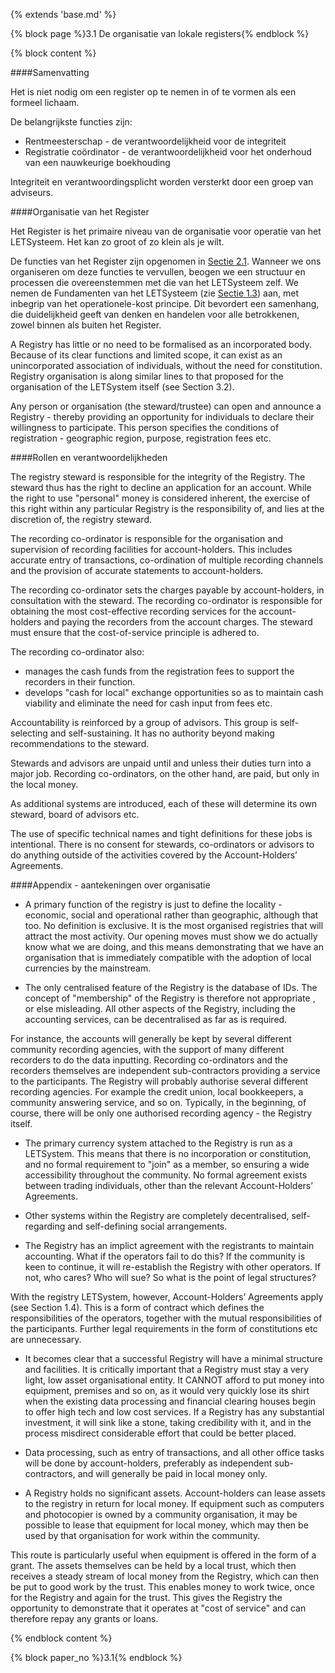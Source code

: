 {% extends 'base.md' %}

{% block page %}3.1 De organisatie van lokale registers{% endblock %}

{% block content %}

####Samenvatting

Het is niet nodig om een register op te nemen in of te vormen als een formeel lichaam.

De belangrijkste functies zijn:

* Rentmeesterschap - de verantwoordelijkheid voor de integriteit
* Registratie coördinator - de verantwoordelijkheid voor het onderhoud van een nauwkeurige boekhouding

Integriteit en verantwoordingsplicht worden versterkt door een groep van adviseurs.

####Organisatie van het Register

Het Register is het primaire niveau van de organisatie voor operatie van het LETSysteem.
Het kan zo groot of zo klein als je wilt.

De functies van het Register zijn opgenomen in [Sectie 2.1](2.1.html). Wanneer we
ons organiseren om deze functies te vervullen, beogen we een structuur en processen
die overeenstemmen met die van het LETSysteem zelf. We nemen de
Fundamenten van het LETSysteem (zie [Sectie 1.3](1.3.html)) aan, met inbegrip
van het operationele-kost principe. Dit bevordert een samenhang, die duidelijkheid geeft van
denken en handelen voor alle betrokkenen, zowel binnen als buiten het Register.



A Registry has little or no need to be formalised as an incorporated body. 
Because of its clear functions and limited scope, it can exist as an 
unincorporated association of individuals, without the need for 
constitution. Registry organisation is along similar lines to that proposed 
for the organisation of the LETSystem itself (see Section 3.2). 

Any person or organisation (the steward/trustee) can open and announce a 
Registry - thereby providing an opportunity for individuals to declare their 
willingness to participate. This person specifies the conditions of 
registration - geographic region, purpose, registration fees etc.  

####Rollen en verantwoordelijkheden

The registry steward is responsible for the integrity of the Registry.  The 
steward thus has the right to decline an application for an account. While 
the right to use "personal" money is considered inherent, the exercise of 
this right within any particular Registry is the responsibility of, and lies at 
the discretion of, the registry steward.

The recording co-ordinator is responsible for the organisation and 
supervision of recording facilities for account-holders. This includes 
accurate entry of transactions, co-ordination of multiple recording 
channels and the provision of accurate statements to account-holders.

The recording co-ordinator sets the charges payable by account-holders, in 
consultation with the steward. The recording co-ordinator is responsible 
for obtaining the most cost-effective recording services for the account-
holders and paying the recorders from the account charges. The steward 
must ensure that the cost-of-service principle is adhered to.

The recording co-ordinator also:

* manages the cash funds from the registration fees to support the recorders in their function. 
* develops "cash for local" exchange opportunities so as to maintain cash viability and eliminate the need for cash input from fees etc.

Accountability is reinforced by a group of advisors. This group is self-
selecting and self-sustaining. It has no authority beyond making 
recommendations to the steward.

Stewards and advisors are unpaid until and unless their duties turn into a 
major job. Recording co-ordinators, on the other hand, are paid, but only 
in the local money.

As additional systems are introduced, each of these will determine its own 
steward, board of advisors etc.

The use of specific technical names and tight definitions for these jobs is 
intentional. There is no consent for stewards, co-ordinators or advisors to 
do anything outside of the activities covered by the Account-Holders’ 
Agreements. 

####Appendix - aantekeningen over organisatie

* A primary function of the registry is just to define the locality - 
economic, social and operational rather than geographic, although that too. 
No definition is exclusive. It is the most organised registries that will 
attract the most activity. Our opening moves must show we do actually 
know what we are doing, and this means demonstrating that we have an 
organisation that is immediately compatible with the adoption of local 
currencies by the mainstream. 

* The only centralised feature of the Registry is the database of IDs. The 
concept of "membership" of the Registry is therefore not appropriate , or 
else misleading. All other aspects of the Registry, including the accounting 
services, can be decentralised as far as is required. 

For instance, the accounts will generally be kept by several different 
community recording agencies, with the support of many different 
recorders to do the data inputting. Recording co-ordinators and the 
recorders themselves are independent sub-contractors providing a service 
to the participants. The Registry will probably authorise several different 
recording agencies. For example the credit union, local bookkeepers, a 
community answering service, and so on. Typically, in the beginning, of 
course, there will be only one authorised recording agency - the Registry 
itself.

* The primary currency system attached to the Registry is run as a 
LETSystem. This means that there is no incorporation or constitution, and 
no formal requirement to "join" as a member, so ensuring a wide 
accessibility throughout the community. No formal agreement exists 
between trading individuals, other than the relevant Account-Holders’ 
Agreements.

* Other systems within the Registry are completely decentralised, self-
regarding and self-defining social arrangements.

* The Registry has an implict agreement with the registrants to maintain 
accounting. What if the operators fail to do this? If the community is keen 
to continue, it will re-establish the Registry with other operators. If not, 
who cares? Who will sue? So what is the point of legal structures?

With the registry LETSystem, however, Account-Holders’ Agreements 
apply (see Section 1.4). This is a form of contract which defines the 
responsibilities of the operators, together with the mutual responsibilities 
of the participants. Further legal requirements in the form of constitutions 
etc are unnecessary.

* It becomes clear that a successful Registry will have a minimal structure 
and facilities. It is critically important that a Registry must stay a very 
light, low asset organisational entity. It CANNOT afford to put money 
into equipment, premises and so on,  as it would very quickly lose its 
shirt when the existing data processing and financial clearing houses 
begin to offer high tech and low cost services. If a Registry has any 
substantial investment, it will sink like a stone, taking credibility with it, 
and in the process misdirect considerable effort that could be better 
placed. 

* Data processing, such as entry of transactions, and all other office tasks 
will be done by account-holders, preferably as independent sub-
contractors, and will generally be paid in local money only.

* A Registry holds no significant assets. Account-holders can lease assets 
to the registry in return for local money. If equipment such as computers 
and photocopier is owned by a community organisation, it may be 
possible to lease that equipment for local money, which may then be 
used by that organisation for work within the community. 

This route is particularly useful when equipment is offered in the form of a 
grant. The assets themselves can be held by a local trust, which then 
receives a steady stream of local money from the Registry, which can then 
be put to good work by the trust. This enables money to work twice, once 
for the Registry and again for the trust. This gives the Registry the 
opportunity to demonstrate that it operates at "cost of service" and can 
therefore repay any grants or loans.

{% endblock content %}

{% block paper_no %}3.1{% endblock %}

